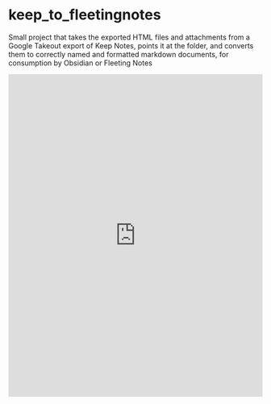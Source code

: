 # keep_to_fleetingnotes
Small project that takes the exported HTML files and attachments from a Google Takeout export of Keep Notes, points it at the folder, and converts them to correctly named and formatted markdown documents, for consumption by Obsidian or Fleeting Notes

<iframe src="https://scribehow.com/embed/Exporting_Google_data_using_Google_Takeout__KpgNm9uNRCizDoVETk2rEg" width="100%" height="640" allowfullscreen frameborder="0"></iframe>
